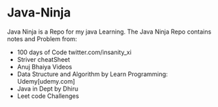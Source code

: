 # Java-Ninja
Java Ninja is a Repo for my java Learning.
The Java Ninja Repo contains notes and Problem from:
- 100 days of Code twitter.com/insanity_xi
- Striver cheatSheet
- Anuj Bhaiya Videos
- Data Structure and Algorithm by Learn Programming: Udemy[udemy.com]
- Java in Dept by Dhiru
-  Leet code Challenges
